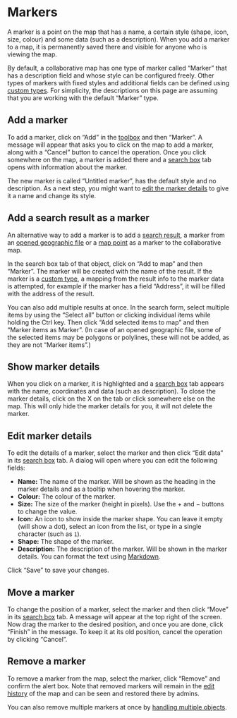 # Markers

A marker is a point on the map that has a name, a certain style (shape, icon, size, colour) and some data (such as a description). When you add a marker to a map, it is permanently saved there and visible for anyone who is viewing the map.

By default, a collaborative map has one type of marker called “Marker” that has a description field and whose style can be configured freely. Other types of markers with fixed styles and additional fields can be defined using [custom types](../types/). For simplicity, the descriptions on this page are assuming that you are working with the default “Marker” type.

## Add a marker

To add a marker, click on “Add” in the [toolbox](../ui/#toolbox) and then “Marker”. A message will appear that asks you to click on the map to add a marker, along with a “Cancel” button to cancel the operation. Once you click somewhere on the map, a marker is added there and a [search box](../ui/#search-box) tab opens with information about the marker.

<Screencast :desktop="require('./add.mp4')" :mobile="require('./add-mobile.mp4')"></Screencast>

The new marker is called “Untitled marker”, has the default style and no description. As a next step, you might want to [edit the marker details](#edit-marker-details) to give it a name and change its style.

## Add a search result as a marker

An alternative way to add a marker is to add a [search result](../search/), a marker from an [opened geographic file](../files/) or a [map point](../click-marker/) as a marker to the collaborative map.

In the search box tab of that object, click on “Add to map” and then “Marker”. The marker will be created with the name of the result. If the marker is a [custom type](../types/), a mapping from the result info to the marker data is attempted, for example if the marker has a field “Address”, it will be filled with the address of the result.

<Screencast :desktop="require('./add-result.mp4')" :mobile="require('./add-result-mobile.mp4')"></Screencast>

You can also add multiple results at once. In the search form, select multiple items by using the “Select all” button or clicking individual items while holding the Ctrl key. Then click “Add selected items to map” and then “Marker items as Marker”. (In case of an opened geographic file, some of the selected items may be polygons or polylines, these will not be added, as they are not “Marker items”.)

<Screencast :desktop="require('./add-results.mp4')" :mobile="require('./add-results-mobile.mp4')"></Screencast>

## Show marker details

When you click on a marker, it is highlighted and a [search box](../ui/#search-box) tab appears with the name, coordinates and data (such as description). To close the marker details, click on the X on the tab or click somewhere else on the map. This will only hide the marker details for you, it will not delete the marker.

## Edit marker details

To edit the details of a marker, select the marker and then click “Edit data” in its [search box](../ui/#search-box) tab. A dialog will open where you can edit the following fields:
* **Name:** The name of the marker. Will be shown as the heading in the marker details and as a tooltip when hovering the marker.
* **Colour:** The colour of the marker.
* **Size:** The size of the marker (height in pixels). Use the + and &minus; buttons to change the value.
* **Icon:** An icon to show inside the marker shape. You can leave it empty (will show a dot), select an icon from the list, or type in a single character (such as `1`).
* **Shape:** The shape of the marker.
* **Description:** The description of the marker. Will be shown in the marker details. You can format the text using [Markdown](https://github.com/adam-p/markdown-here/wiki/Markdown-Cheatsheet).

Click “Save” to save your changes.

## Move a marker

To change the position of a marker, select the marker and then click “Move” in its [search box](../ui/#search-box) tab. A message will appear at the top right of the screen. Now drag the marker to the desired position, and once you are done, click “Finish” in the message. To keep it at its old position, cancel the operation by clicking “Cancel”.

<Screencast :desktop="require('./move.mp4')" :mobile="require('./move-mobile.mp4')"></Screencast>

## Remove a marker

To remove a marker from the map, select the marker, click “Remove” and confirm the alert box. Note that removed markers will remain in the [edit history](../history/) of the map and can be seen and restored there by admins.

<Screencast :desktop="require('./remove.mp4')" :mobile="require('./remove-mobile.mp4')"></Screencast>

You can also remove multiple markers at once by [handling multiple objects](../multiple/).